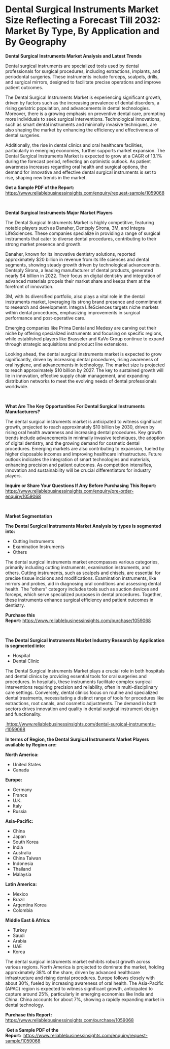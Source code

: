 <p><h1>Dental Surgical Instruments Market Size Reflecting a Forecast Till 2032: Market By Type, By Application and By Geography</h1></p><p><strong>Dental Surgical Instruments Market Analysis and Latest Trends</strong></p>
<p><p>Dental surgical instruments are specialized tools used by dental professionals for surgical procedures, including extractions, implants, and periodontal surgeries. These instruments include forceps, scalpels, drills, and surgical mirrors, designed to facilitate precise operations and improve patient outcomes.</p><p>The Dental Surgical Instruments Market is experiencing significant growth, driven by factors such as the increasing prevalence of dental disorders, a rising geriatric population, and advancements in dental technologies. Moreover, there is a growing emphasis on preventive dental care, prompting more individuals to seek surgical interventions. Technological innovations, such as smart dental instruments and minimally invasive techniques, are also shaping the market by enhancing the efficiency and effectiveness of dental surgeries.</p><p>Additionally, the rise in dental clinics and oral healthcare facilities, particularly in emerging economies, further supports market expansion. The Dental Surgical Instruments Market is expected to grow at a CAGR of 13.1% during the forecast period, reflecting an optimistic outlook. As patient awareness increases regarding oral health and surgical options, the demand for innovative and effective dental surgical instruments is set to rise, shaping new trends in the market.</p></p>
<p><strong>Get a Sample PDF of the Report:&nbsp;</strong> <a href="https://www.reliablebusinessinsights.com/enquiry/request-sample/1059068?utm_campaign=1873&utm_medium=2&utm_source=Github&utm_content=ia&utm_term=13042025&utm_id=dental-surgical-instruments">https://www.reliablebusinessinsights.com/enquiry/request-sample/1059068</a></p>
<p>&nbsp;</p>
<p><strong>Dental Surgical Instruments Major Market Players</strong></p>
<p><p>The Dental Surgical Instruments Market is highly competitive, featuring notable players such as Danaher, Dentsply Sirona, 3M, and Integra LifeSciences. These companies specialize in providing a range of surgical instruments that cater to diverse dental procedures, contributing to their strong market presence and growth.</p><p>Danaher, known for its innovative dentistry solutions, reported approximately $20 billion in revenue from its life sciences and dental segments, showing steady growth driven by technological advancements. Dentsply Sirona, a leading manufacturer of dental products, generated nearly $4 billion in 2022. Their focus on digital dentistry and integration of advanced materials propels their market share and keeps them at the forefront of innovation.</p><p>3M, with its diversified portfolio, also plays a vital role in the dental instruments market, leveraging its strong brand presence and commitment to research and development. Integra LifeSciences targets niche markets within dental procedures, emphasizing improvements in surgical performance and post-operative care. </p><p>Emerging companies like Prima Dental and Medesy are carving out their niche by offering specialized instruments and focusing on specific regions, while established players like Brasseler and KaVo Group continue to expand through strategic acquisitions and product line extensions.</p><p>Looking ahead, the dental surgical instruments market is expected to grow significantly, driven by increasing dental procedures, rising awareness of oral hygiene, and advancements in technology. The market size is projected to reach approximately $10 billion by 2027. The key to sustained growth will lie in innovation, effective supply chain management, and expanding distribution networks to meet the evolving needs of dental professionals worldwide.</p></p>
<p>&nbsp;</p>
<p><strong>What Are The Key Opportunities For Dental Surgical Instruments Manufacturers?</strong></p>
<p><p>The dental surgical instruments market is anticipated to witness significant growth, projected to reach approximately $10 billion by 2030, driven by rising oral health awareness and increasing dental procedures. Key growth trends include advancements in minimally invasive techniques, the adoption of digital dentistry, and the growing demand for cosmetic dental procedures. Emerging markets are also contributing to expansion, fueled by higher disposable incomes and improving healthcare infrastructure. Future outlook indicates the integration of smart technologies and materials, enhancing precision and patient outcomes. As competition intensifies, innovation and sustainability will be crucial differentiators for industry players.</p></p>
<p><strong>Inquire or Share Your Questions If Any Before Purchasing This Report:</strong> <a href="https://www.reliablebusinessinsights.com/enquiry/pre-order-enquiry/1059068?utm_campaign=1873&utm_medium=2&utm_source=Github&utm_content=ia&utm_term=13042025&utm_id=dental-surgical-instruments">https://www.reliablebusinessinsights.com/enquiry/pre-order-enquiry/1059068</a></p>
<p>&nbsp;</p>
<p><strong>Market Segmentation</strong></p>
<p><strong>The Dental Surgical Instruments Market Analysis by types is segmented into:</strong></p>
<p><ul><li>Cutting Instruments</li><li>Examination Instruments</li><li>Others</li></ul></p>
<p><p>The dental surgical instruments market encompasses various categories, primarily including cutting instruments, examination instruments, and others. Cutting instruments, such as scalpels and chisels, are essential for precise tissue incisions and modifications. Examination instruments, like mirrors and probes, aid in diagnosing oral conditions and assessing dental health. The “others” category includes tools such as suction devices and forceps, which serve specialized purposes in dental procedures. Together, these instruments enhance surgical efficiency and patient outcomes in dentistry.</p></p>
<p><strong>Purchase this Report:&nbsp;</strong><a href="https://www.reliablebusinessinsights.com/purchase/1059068?utm_campaign=1873&utm_medium=2&utm_source=Github&utm_content=ia&utm_term=13042025&utm_id=dental-surgical-instruments">https://www.reliablebusinessinsights.com/purchase/1059068</a></p>
<p>&nbsp;</p>
<p><strong>The Dental Surgical Instruments Market Industry Research by Application is segmented into:</strong></p>
<p><ul><li>Hospital</li><li>Dental Clinic</li></ul></p>
<p><p>The Dental Surgical Instruments Market plays a crucial role in both hospitals and dental clinics by providing essential tools for oral surgeries and procedures. In hospitals, these instruments facilitate complex surgical interventions requiring precision and reliability, often in multi-disciplinary care settings. Conversely, dental clinics focus on routine and specialized dental treatments, necessitating a distinct range of tools for procedures like extractions, root canals, and cosmetic adjustments. The demand in both sectors drives innovation and quality in dental surgical instrument design and functionality.</p></p>
<p><a href="https://www.reliablebusinessinsights.com/dental-surgical-instruments-r1059068?utm_campaign=1873&utm_medium=2&utm_source=Github&utm_content=ia&utm_term=13042025&utm_id=dental-surgical-instruments">&nbsp;https://www.reliablebusinessinsights.com/dental-surgical-instruments-r1059068</a></p>
<p><strong>In terms of Region, the Dental Surgical Instruments Market Players available by Region are:</strong></p>
<p>
    <p> <strong> North America: </strong>
        <ul>
            <li>United States</li>
            <li>Canada</li>
        </ul>
        </p> 
    <p> <strong> Europe: </strong>
        <ul>
            <li>Germany</li>
            <li>France</li>
            <li>U.K.</li>
            <li>Italy</li>
            <li>Russia</li>
        </ul>
        </p> 
    <p> <strong> Asia-Pacific: </strong>
        <ul>
            <li>China</li>
            <li>Japan</li>
            <li>South Korea</li>
            <li>India</li>
            <li>Australia</li>
            <li>China Taiwan</li>
            <li>Indonesia</li>
            <li>Thailand</li>
            <li>Malaysia</li>
        </ul>
        </p> 
    <p> <strong> Latin America: </strong>
        <ul>
            <li>Mexico</li>
            <li>Brazil</li>
            <li>Argentina Korea</li>
            <li>Colombia</li>
        </ul>
        </p> 
    <p> <strong> Middle East & Africa: </strong>
        <ul>
            <li>Turkey</li>
            <li>Saudi</li>
            <li>Arabia</li>
            <li>UAE</li>
            <li>Korea</li>
        </ul>
    </p>
    </p>
<p><p>The dental surgical instruments market exhibits robust growth across various regions. North America is projected to dominate the market, holding approximately 38% of the share, driven by advanced healthcare infrastructure and rising dental procedures. Europe follows closely with about 30%, fueled by increasing awareness of oral health. The Asia-Pacific (APAC) region is expected to witness significant growth, anticipated to capture around 25%, particularly in emerging economies like India and China. China accounts for about 7%, showing a rapidly expanding market in dental technology.</p></p>
<p><strong>Purchase this Report: </strong><a href="https://www.reliablebusinessinsights.com/purchase/1059068?utm_campaign=1873&utm_medium=2&utm_source=Github&utm_content=ia&utm_term=13042025&utm_id=dental-surgical-instruments">https://www.reliablebusinessinsights.com/purchase/1059068</a></p>
<p>&nbsp;<strong>Get a Sample PDF of the Report:&nbsp;&nbsp;</strong><a href="https://www.reliablebusinessinsights.com/enquiry/request-sample/1059068?utm_campaign=1873&utm_medium=2&utm_source=Github&utm_content=ia&utm_term=13042025&utm_id=dental-surgical-instruments">https://www.reliablebusinessinsights.com/enquiry/request-sample/1059068</a></p>
<p><strong></strong></p>
<p><p></p><p></p><p></p></p>